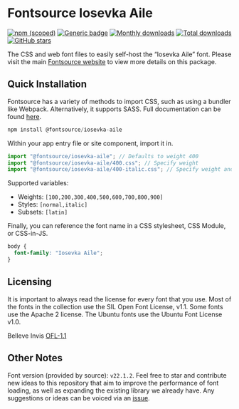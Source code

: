 # Fontsource Iosevka Aile

[![npm (scoped)](https://img.shields.io/npm/v/@fontsource/iosevka-aile?color=brightgreen)](https://www.npmjs.com/package/@fontsource/iosevka-aile) [![Generic badge](https://img.shields.io/badge/fontsource-passing-brightgreen)](https://github.com/fontsource/fontsource) [![Monthly downloads](https://badgen.net/npm/dm/@fontsource/iosevka-aile)](https://github.com/fontsource/fontsource) [![Total downloads](https://badgen.net/npm/dt/@fontsource/iosevka-aile)](https://github.com/fontsource/fontsource) [![GitHub stars](https://img.shields.io/github/stars/fontsource/fontsource.svg?style=social&label=Star)](https://github.com/fontsource/fontsource/stargazers)

The CSS and web font files to easily self-host the “Iosevka Aile” font. Please visit the main [Fontsource website](https://fontsource.org/fonts/iosevka-aile) to view more details on this package.

## Quick Installation

Fontsource has a variety of methods to import CSS, such as using a bundler like Webpack. Alternatively, it supports SASS. Full documentation can be found [here](https://fontsource.org/docs/getting-started/introduction).

```javascript
npm install @fontsource/iosevka-aile
```

Within your app entry file or site component, import it in.

```javascript
import "@fontsource/iosevka-aile"; // Defaults to weight 400
import "@fontsource/iosevka-aile/400.css"; // Specify weight
import "@fontsource/iosevka-aile/400-italic.css"; // Specify weight and style

```

Supported variables:
- Weights: `[100,200,300,400,500,600,700,800,900]`
- Styles: `[normal,italic]`
- Subsets: `[latin]`

Finally, you can reference the font name in a CSS stylesheet, CSS Module, or CSS-in-JS.

```css
body {
  font-family: "Iosevka Aile";
}
```

## Licensing
It is important to always read the license for every font that you use.
Most of the fonts in the collection use the SIL Open Font License, v1.1. Some fonts use the Apache 2 license. The Ubuntu fonts use the Ubuntu Font License v1.0.

Belleve Invis
[OFL-1.1](https://github.com/be5invis/Iosevka/blob/main/LICENSE.md)

## Other Notes
Font version (provided by source): `v22.1.2`.
Feel free to star and contribute new ideas to this repository that aim to improve the performance of font loading, as well as expanding the existing library we already have. Any suggestions or ideas can be voiced via an [issue](https://github.com/fontsource/fontsource/issues).
